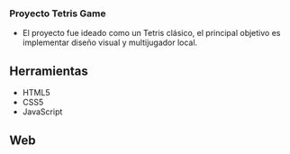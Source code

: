 ### Proyecto Tetris Game

- El proyecto fue ideado como un Tetris clásico, el principal objetivo es implementar diseño visual y multijugador local.

## Herramientas

- HTML5
- CSS5
- JavaScript
  
## Web

